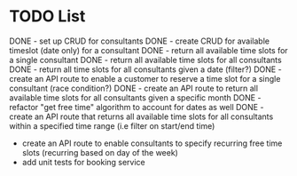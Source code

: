 # TODO List

DONE - set up CRUD for consultants
DONE - create CRUD for available timeslot (date only) for a consultant
DONE - return all available time slots for a single consultant
DONE - return all available time slots for all consultants
DONE - return all time slots for all consultants given a date (filter?)
DONE - create an API route to enable a customer to reserve a time slot for a single consultant (race condition?)
DONE - create an API route to return all available time slots for all consultants given a specific month
DONE - refactor "get free time" algorithm to account for dates as well
DONE - create an API route that returns all available time slots for all consultants within a specified time range (i.e filter on start/end time)

- create an API route to enable consultants to specify recurring free time slots (recurring based on day of the week)
- add unit tests for booking service
